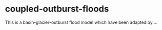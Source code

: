# coupled-outburst-floods

This is a basin-glacier-outburst flood model which have been adapted by....
